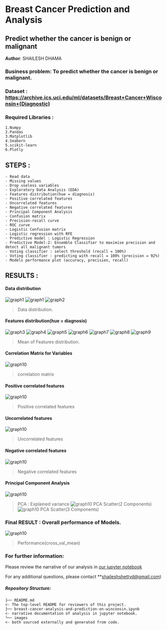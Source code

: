 # Breast Cancer Prediction and Analysis
## Predict whether the cancer is benign or malignant

**Author**: SHAILESH DHAMA

### Business problem: To predict whether the cancer is benign or malignant.

### Dataset : https://archive.ics.uci.edu/ml/datasets/Breast+Cancer+Wisconsin+(Diagnostic)

### Required Libraries :

    1.Numpy
    2.Pandas
    3.Matplotlib
    4.Seaborn
    5.scikit-learn
    6.Plotly

## STEPS :

    - Read data
    - Missing values
    - Drop useless variables
    - Exploratory Data Analysis (EDA)
    - Features distribution(hue = diagnosis)
    - Positive correlated features
    - Uncorrelated features
    - Negative correlated features
    - Principal Component Analysis
    - Confusion matrix
    - Precision-recall curve
    - ROC curve
    - Logistic Confusion matrix
    - Logistic regression with RFE
    - Predictive model : Logistic Regression
    - Predictive Model-2: Ensemble Classifier to maximise precision and detect all malignant tumors
    - Voting classifier : select threshold (recall = 100%)
    - Voting classifier : predicting with recall = 100% (precision = 92%)
    - Models performance plot (accuracy, precision, recall)

## RESULTS :

#### Data distribution
![graph1](./BC_0.PNG)
![graph1](./BC-1.PNG)
![graph2](./BC-2.PNG)
> Data distribution.

#### Features distribution(hue = diagnosis)
![graph3](./BC-3.PNG)
![graph4](./BC-4.PNG)
![graph5](./BC-5.PNG)
![graph6](./BC-6.PNG)
![graph7](./BC-7.PNG)
![graph8](./BC-8.PNG)
![graph9](./BC-9.PNG)
> Mean of Features distribution.

#### Correlation Matrix for Variables
![graph10](./BC-10.PNG)
> correlation matrix


#### Positive correlated features
![graph10](./BC_1.png)
> Positive correlated features


#### Uncorrelated features
![graph10](./BC_2.png)
> Uncorrelated features

#### Negative correlated features
![graph10](./BC_3.png)
> Negative correlated features

#### Principal Component Analysis
![graph10](./BC-15.PNG)
> PCA : Explained variance
![graph10](./BC-16.PNG)
> PCA Scatter(2 Components)
![graph10](./BC-17.PNG)
> PCA Scatter(3 Components)

### Final RESULT : Overall performance of Models.
![graph10](./BC_4.png)
> Performance(cross_val_mean)


### For further information:

Please review the narrative of our analysis in [our jupyter notebook](./breast-cancer-analysis-and-prediction-on-winconsin.ipynb)

For any additional questions, please contact **shaileshshettyd@gmail.com)

##### Repository Structure:

```
├── README.md                                                             <- The top-level README for reviewers of this project.
├── breast-cancer-analysis-and-prediction-on-winconsin.ipynb              <- narrative documentation of analysis in jupyter notebook.
└── images                                                                <- both sourced externally and generated from code.
```
